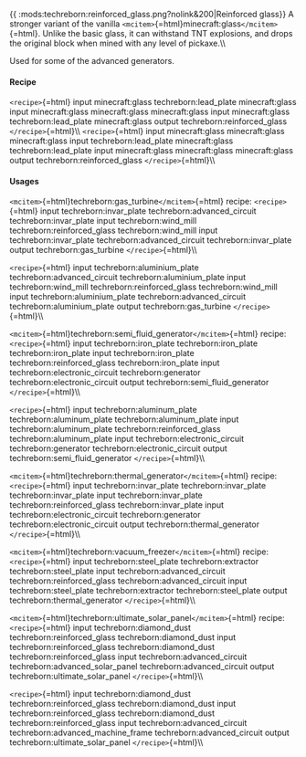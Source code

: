 {{ :mods:techreborn:reinforced_glass.png?nolink&200\|Reinforced glass}}
A stronger variant of the vanilla
`<mcitem>`{=html}minecraft:glass`</mcitem>`{=html}. Unlike the basic
glass, it can withstand TNT explosions, and drops the original block
when mined with any level of pickaxe.\\\\

Used for some of the advanced generators.

#### Recipe

`<recipe>`{=html} input minecraft:glass techreborn:lead_plate
minecraft:glass input minecraft:glass minecraft:glass minecraft:glass
input minecraft:glass techreborn:lead_plate minecraft:glass output
techreborn:reinforced_glass `</recipe>`{=html}\\\\ `<recipe>`{=html}
input minecraft:glass minecraft:glass minecraft:glass input
techreborn:lead_plate minecraft:glass techreborn:lead_plate input
minecraft:glass minecraft:glass minecraft:glass output
techreborn:reinforced_glass `</recipe>`{=html}\\\\

#### Usages

`<mcitem>`{=html}techreborn:gas_turbine`</mcitem>`{=html} recipe:
`<recipe>`{=html} input techreborn:invar_plate
techreborn:advanced_circuit techreborn:invar_plate input
techreborn:wind_mill techreborn:reinforced_glass techreborn:wind_mill
input techreborn:invar_plate techreborn:advanced_circuit
techreborn:invar_plate output techreborn:gas_turbine
`</recipe>`{=html}\\\\

`<recipe>`{=html} input techreborn:aluminium_plate
techreborn:advanced_circuit techreborn:aluminium_plate input
techreborn:wind_mill techreborn:reinforced_glass techreborn:wind_mill
input techreborn:aluminium_plate techreborn:advanced_circuit
techreborn:aluminium_plate output techreborn:gas_turbine
`</recipe>`{=html}\\\\

`<mcitem>`{=html}techreborn:semi_fluid_generator`</mcitem>`{=html}
recipe: `<recipe>`{=html} input techreborn:iron_plate
techreborn:iron_plate techreborn:iron_plate input techreborn:iron_plate
techreborn:reinforced_glass techreborn:iron_plate input
techreborn:electronic_circuit techreborn:generator
techreborn:electronic_circuit output techreborn:semi_fluid_generator
`</recipe>`{=html}\\\\

`<recipe>`{=html} input techreborn:aluminum_plate
techreborn:aluminum_plate techreborn:aluminum_plate input
techreborn:aluminum_plate techreborn:reinforced_glass
techreborn:aluminum_plate input techreborn:electronic_circuit
techreborn:generator techreborn:electronic_circuit output
techreborn:semi_fluid_generator `</recipe>`{=html}\\\\

`<mcitem>`{=html}techreborn:thermal_generator`</mcitem>`{=html} recipe:
`<recipe>`{=html} input techreborn:invar_plate techreborn:invar_plate
techreborn:invar_plate input techreborn:invar_plate
techreborn:reinforced_glass techreborn:invar_plate input
techreborn:electronic_circuit techreborn:generator
techreborn:electronic_circuit output techreborn:thermal_generator
`</recipe>`{=html}\\\\

`<mcitem>`{=html}techreborn:vacuum_freezer`</mcitem>`{=html} recipe:
`<recipe>`{=html} input techreborn:steel_plate techreborn:extractor
techreborn:steel_plate input techreborn:advanced_circuit
techreborn:reinforced_glass techreborn:advanced_circuit input
techreborn:steel_plate techreborn:extractor techreborn:steel_plate
output techreborn:thermal_generator `</recipe>`{=html}\\\\

`<mcitem>`{=html}techreborn:ultimate_solar_panel`</mcitem>`{=html}
recipe: `<recipe>`{=html} input techreborn:diamond_dust
techreborn:reinforced_glass techreborn:diamond_dust input
techreborn:reinforced_glass techreborn:diamond_dust
techreborn:reinforced_glass input techreborn:advanced_circuit
techreborn:advanced_solar_panel techreborn:advanced_circuit output
techreborn:ultimate_solar_panel `</recipe>`{=html}\\\\

`<recipe>`{=html} input techreborn:diamond_dust
techreborn:reinforced_glass techreborn:diamond_dust input
techreborn:reinforced_glass techreborn:diamond_dust
techreborn:reinforced_glass input techreborn:advanced_circuit
techreborn:advanced_machine_frame techreborn:advanced_circuit output
techreborn:ultimate_solar_panel `</recipe>`{=html}\\\\
